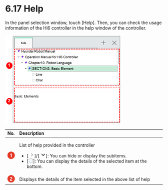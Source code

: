 # 6.17 Help

In the panel selection window, touch \[Help\]. Then, you can check the usage information of the Hi6 controller in the help window of the controller.

![Figure 48 Help](../.gitbook/assets/image%20%28439%29.png)

<table>
  <thead>
    <tr>
      <th style="text-align:left">No.</th>
      <th style="text-align:left">Description</th>
    </tr>
  </thead>
  <tbody>
    <tr>
      <td style="text-align:left">
        <img src="../.gitbook/assets/c1.png" alt/>
      </td>
      <td style="text-align:left">
        <p>List of help provided in the controller</p>
        <ul>
          <li>[
            <img src="../.gitbook/assets/icon-gt.png" alt/>]/[
            <img src="../.gitbook/assets/icon-wedge.png" alt/>]: You can hide or display the subitems.</li>
          <li>[
            <img src="../.gitbook/assets/icon-file.png" alt/>]: You can display the details of the selected item at the bottom.</li>
        </ul>
      </td>
    </tr>
    <tr>
      <td style="text-align:left">
        <img src="../.gitbook/assets/c2.png" alt/>
      </td>
      <td style="text-align:left">Displays the details of the item selected in the above list of help</td>
    </tr>
  </tbody>
</table>

